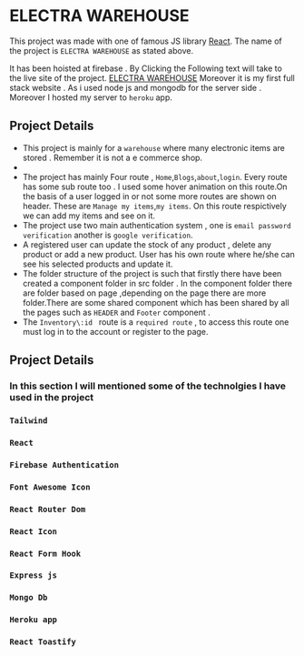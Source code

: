 # ELECTRA WAREHOUSE

This project was made with one of famous JS library [React](https://github.com/facebook/create-react-app).
The name of the project is `ELECTRA WAREHOUSE` as stated above.

It has been hoisted at firebase . By Clicking the Following text will take to the live site of the project.
[ELECTRA WAREHOUSE](https://electra-warehouse-manage.web.app/)
Moreover it is my first full stack website . As i used node js and mongodb for the server side . Moreover I hosted my server to `heroku` app.

## Project Details

- This project is mainly for a `warehouse` where many electronic items are stored . Remember it is not a e commerce shop.
-
- The project has mainly Four route , `Home`,`Blogs`,`about`,`login`. Every route has some sub route too . I used some hover animation on this route.On the basis of a user logged in or not some more routes are shown on header. These are `Manage my items`,`my items`. On this route respictively we can add my items and see on it.
- The project use two main authentication system , one is `email password verification` another is `google verification`.
- A registered user can update the stock of any product , delete any
  product or add a new product. User has his own route where he/she can
  see his selected products and update it.
- The folder structure of the project is such that firstly there have been created a component folder in src folder . In the component folder there are folder based on page ,depending on the page there are more folder.There are some shared component which has been shared by all the pages such as `HEADER` and `Footer` component .
- The `Inventory\:id ` route is a `required route` , to access this route one must log in to the account or register to the page.

## Project Details

### In this section I will mentioned some of the technolgies I have used in the project

### `Tailwind`

### `React`

### `Firebase Authentication`

### `Font Awesome Icon`

### `React Router Dom`

### `React Icon`

### `React Form Hook`

### `Express js`

### `Mongo Db`

### `Heroku app`

### `React Toastify`
